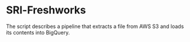 # SRl-Freshworks
The script describes a pipeline that extracts a file from AWS S3 and loads its contents into BigQuery.
